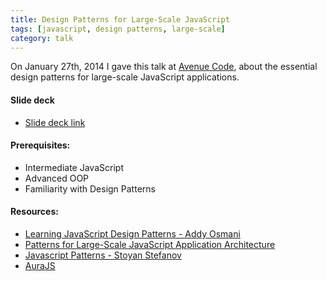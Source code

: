 ```yaml
---
title: Design Patterns for Large-Scale JavaScript
tags: [javascript, design patterns, large-scale]
category: talk
---
```


On January 27th, 2014 I gave this talk at [Avenue Code](http://www.avenuecode.com), about the  essential design patterns for large-scale JavaScript applications.

#### Slide deck
* [Slide deck link](//slid.es/avenuecode/design-patterns-for-large-scale-javascript)

#### Prerequisites:

* Intermediate JavaScript
* Advanced OOP
* Familiarity with Design Patterns

#### Resources:

* [Learning JavaScript Design Patterns - Addy Osmani](http://addyosmani.com/resources/essentialjsdesignpatterns)
* [Patterns for Large-Scale JavaScript Application Architecture](http://addyosmani.com/largescalejavascript)
* [Javascript Patterns - Stoyan Stefanov](http://shop.oreilly.com/product/9780596806767.do)
* [AuraJS](http://aurajs.com)

